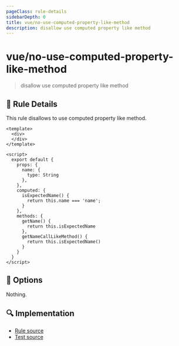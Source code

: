 ```yaml
---
pageClass: rule-details
sidebarDepth: 0
title: vue/no-use-computed-property-like-method
description: disallow use computed property like method
---
```

# vue/no-use-computed-property-like-method
> disallow use computed property like method

## :book: Rule Details

This rule disallows to use computed property like method.  

<eslint-code-block :rules="{'vue/no-use-computed-property-like-method': ['error']}">

```vue
<template>
  <div>
  </div>
</template>

<script>
  export default {
    props: {
      name: {
        type: String
      },
    },
    computed: {
      isExpectedName() {
        return this.name === 'name';
      }
    },
    methods: {
      getName() {
        return this.isExpectedName
      },
      getNameCallLikeMethod() {
        return this.isExpectedName()
      }
    }
  }
</script>
```

</eslint-code-block>

## :wrench: Options

Nothing.

## :mag: Implementation

- [Rule source](https://github.com/vuejs/eslint-plugin-vue/blob/master/lib/rules/no-use-computed-property-like-method.js)
- [Test source](https://github.com/vuejs/eslint-plugin-vue/blob/master/tests/lib/rules/no-use-computed-property-like-method.js)
